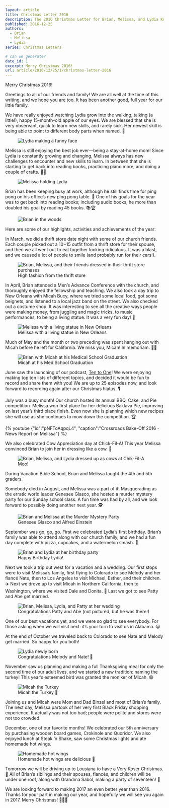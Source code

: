 ```yaml
---
layout: article
title: Christmas Letter 2016
description: The 2016 Christmas Letter for Brian, Melissa, and Lydia Koser
published: 2016-12-25
authors:
  - Brian
  - Melissa
  - Lydia
series: Christmas Letters

# can we generate?
date_id: 1
excerpt: Merry Christ­mas 2016!
url: article/2016/12/25/1/christmas-letter-2016
---
```

Merry Christmas 2016!

Greetings to all of our friends and family! We are all well at the time of this writing, and we hope you are too. It has been another good, full year for our little family.

We have really enjoyed watching Lydia grow into the walking, talking (a little!), happy 15-month-old apple of our eyes. We are blessed that she is very observant, quick to learn new skills, and rarely sick. Her newest skill is being able to point to different body parts when named. 👶

<figure>            <img src="https://s3.amazonaws.com/cdn.koser.us/img/journal/2016-12-25-christmas-letter-lydia.jpg" alt="Lydia making a funny face">    </figure>

Melissa is still enjoying the best job ever—being a stay-at-home mom! Since Lydia is constantly growing and changing, Melissa always has new challenges to encounter and new skills to learn. In between that she is starting to get back into reading books, practicing piano more, and doing a couple of crafts. 📗🎹

<figure>            <img src="https://s3.amazonaws.com/cdn.koser.us/img/journal/2016-12-25-christmas-letter-melissa.jpg" alt="Melissa holding Lydia">    </figure>

Brian has been keeping busy at work, although he still finds time for ping pong on his office’s new ping pong table. 🏓 One of his goals for the year was to get back into reading books; including audio books, he more than doubled his goal by reading 45 books. 📚🏆

<figure>            <img src="https://s3.amazonaws.com/cdn.koser.us/img/journal/2016-12-25-christmas-letter-brian.jpg" alt="Brian in the woods">    </figure>

Here are some of our highlights, activities and achievements of the year:

In March, we did a thrift store date night with some of our church friends. Each couple picked out a $10-$15 outfit from a thrift store for their spouse, and then we all went out to eat together looking ridiculous. It was a blast, and we caused a lot of people to smile (and probably run for their cars!).

<figure>            <img src="https://s3.amazonaws.com/cdn.koser.us/img/journal/2016-03-12-thrift-store-date-night.jpg" alt="Brian, Melissa, and their friends dressed in their thrift store purchases">            <figcaption>High fashion from the thrift store</figcaption>    </figure>

In April, Brian attended a Men’s Advance Conference with the church, and thoroughly enjoyed the fellowship and teaching. We also took a day trip to New Orleans with Micah Bucy, where we tried some local food, got some beignets, and listened to a local jazz band on the street. We also checked out a costume shop. It was interesting to see all the creative ways people were making money, from juggling and magic tricks, to music performances, to being a living statue. It was a very fun day! 🎷

<figure>            <img src="https://s3.amazonaws.com/cdn.koser.us/img/journal/2016-04-23-melissa-with-living-statue-in-new-orleans.jpg" alt="Melissa with a living statue in New Orleans">            <figcaption>Melissa with a living statue in New Orleans</figcaption>    </figure>

Much of May and the month or two preceding was spent hanging out with Micah before he left for California. We miss you, Micah! In memoriam. 👨‍⚕️

<figure>            <img src="https://s3.amazonaws.com/cdn.koser.us/img/journal/2016-05-10-micah-graduation.jpg" alt="Brian with Micah at his Medical School Graduation">            <figcaption>Micah at his Med School Graduation</figcaption>    </figure>      

June saw the launching of our podcast, [Ten to One](http://tto.koser.us)! We were enjoying making top ten lists of different topics, and decided it would be fun to record and share them with you! We are up to 25 episodes now, and look forward to recording again after our Christmas hiatus. 🎙

July was a busy month! Our church hosted its annual BBQ, Cake, and Pie competition. Melissa won first place for her delicious Baklava Pie, improving on last year’s third place finish. Even now she is planning which new recipes she will use as she continues to mow down the competition. 🏆

{% youtube {"id":"pNFToAqpqL4", "caption":"Crossroads Bake-Off 2016 - News Report on Melissa"} %}

We also celebrated Cow Appreciation day at Chick-Fil-A! This year Melissa convinced Brian to join her in dressing like a cow. 🐄

<figure>            <img src="https://s3.amazonaws.com/cdn.koser.us/img/journal/2016-07-12-chik-fil-a-cows.jpg" alt="Brian, Melissa, and Lydia dressed up as cows at Chik-Fil-A">            <figcaption>Moo!</figcaption>    </figure>      <p>During Vacation Bible School, Brian and Melissa taught the 4th and 5th graders.

Somebody died in August, and Melissa was a part of it! Masquerading as the erratic world leader Genesee Glasco, she hosted a murder mystery party for our Sunday school class. A fun time was had by all, and we look forward to possibly doing another next year. 🕵

<figure>            <img src="https://s3.amazonaws.com/cdn.koser.us/img/journal/2016-08-28-murder-mystery.jpg" alt="Brian and Melissa at the Murder Mystery Party">            <figcaption>Genesee Glasco and Alfred Einstein</figcaption>    </figure>

September was go, go, go. First we celebrated Lydia’s first birthday. Brian’s family was able to attend along with our church family, and we had a fun day complete with pizza, cupcakes, and a watermelon smash. 🍉

<figure>            <img src="https://s3.amazonaws.com/cdn.koser.us/img/journal/2016-09-03-lydias-birthday.jpg" alt="Brian and Lydia at her birthday party">            <figcaption>Happy Birthday Lydia!</figcaption>    </figure>

Next we took a trip out west for a vacation and a wedding. Our first stops were to visit Melissa’s family, first flying to Colorado to see Melody and her fiancé Nate, then to Los Angeles to visit Michael, Esther, and their children. ✈️ Next we drove up to visit Micah in Northern California, then to Washington, where we visited Dale and Donita. 🚗 Last we got to see Patty and Abe get married.

<figure>            <img src="https://s3.amazonaws.com/cdn.koser.us/img/journal/2016-09-24-penner-wedding.jpg" alt="Brian, Melissa, Lydia, and Patty at her wedding">            <figcaption>Congratulations Patty and Abe (not pictured, but he was there!)</figcaption>    </figure>

One of our best vacations yet, and we were so glad to see everybody. For those asking when we will visit next: it’s your turn to visit us in Alabama. 😀

At the end of October we traveled back to Colorado to see Nate and Melody get married. So happy for you both!</p>    <figure>            <img src="https://s3.amazonaws.com/cdn.koser.us/img/journal/2016-10-29-melody-wedding.jpg" alt="Lydia newly born">            <figcaption>Congratulations Melody and Nate! 💒</figcaption>    </figure>

November saw us planning and making a full Thanksgiving meal for only the second time of our adult lives, and we started a new tradition: naming the turkey! This year’s esteemed bird was granted the moniker of Micah. 😆

<figure>            <img src="https://s3.amazonaws.com/cdn.koser.us/img/journal/2016-11-24-micah-the-turkey.jpg" alt="Micah the Turkey">            <figcaption>Micah the Turkey 🦃</figcaption>    </figure>

Joining us and Micah were Mom and Dad Binzel and most of Brian’s family. The next day, Melissa partook of her very first Black Friday shopping experience. It actually was not too bad; people were polite and stores were not too crowded.

December, one of our favorite months! We celebrated our 5th anniversary by purchasing wooden board games, Crokinole and Quoridor. We also enjoyed lunch at Steak ’n Shake, saw some Christmas lights and ate homemade hot wings.

<figure>            <img src="https://s3.amazonaws.com/cdn.koser.us/img/journal/2016-12-10-homemade-hot-wings.jpg" alt="Homemade hot wings">            <figcaption>Homemade hot wings are delicious 🍗</figcaption>    </figure>

Tomorrow we will be driving up to Lousiana to have a Very Koser Christmas. 🎄 All of Brian’s siblings and their spouses, fiancés, and children will be under one roof, along with Grandma Sabol, making a party of seventeen! 🎉

We are looking forward to making 2017 an even better year than 2016. Thanks for your part in making our year, and hopefully we will see you again in 2017. Merry Christmas! 👨‍👩‍👧